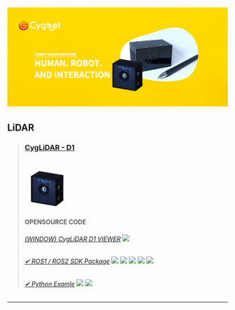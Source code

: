<h1 align="left">
  <img src="img/brand.png" width="800"/>
</h1>

## LiDAR 
>### [CygLiDAR - D1](https://github.com/CygLiDAR-ROS)
><h1 align="left">
>  <img src="img/D1_IMAGE.png" width="100"/>
></h1>
>
> #### OPENSOURCE CODE
>
> ###### [(WINDOW) CygLiDAR D1 VIEWER](https://www.cygbot.com/downloads) <img src="https://img.shields.io/badge/C Sharp-239120?style=flat-square&logo=csharp&logoColor=white"/>
>
> ###### [✔ ROS1 / ROS2 SDK Package](https://github.com/CygLiDAR-ROS/cyglidar_d1) <img src="https://img.shields.io/badge/C++-00599C?style=flat-square&logo=cplusplus&logoColor=white"/>  <img src="https://img.shields.io/badge/ROS1/ROS2-22314E?style=flat-square&logo=ros&logoColor=white"/>  <img src="https://img.shields.io/badge/Ubuntu-E95420?style=flat-square&logo=ubuntu&logoColor=white"/>  <img src="https://img.shields.io/badge/Linux-FCC624?style=flat-square&logo=linux&logoColor=white"/>  <img src="https://img.shields.io/badge/Window-0078D6?style=flat-square&logo=windows&logoColor=white"/>  
> 
> ###### [✔ Python Examle](https://github.com/CygLiDAR-ROS/cyglidarPython) <img src="https://img.shields.io/badge/Python-3776AB?style=flat-square&logo=python&logoColor=white"/>  <img src="https://img.shields.io/badge/Raspberry Pi-A22846?style=flat-square&logo=raspberrypi&logoColor=white"/>
------------------------
